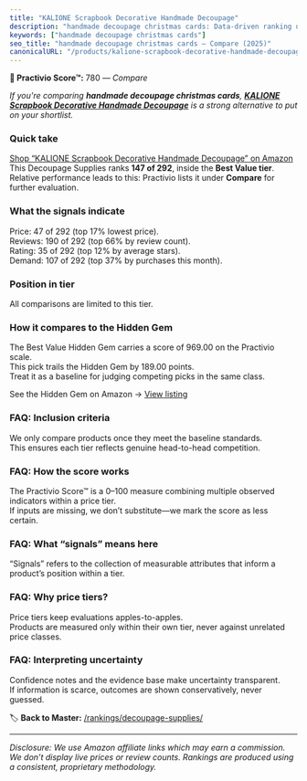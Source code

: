 ```yaml
---
title: "KALIONE Scrapbook Decorative Handmade Decoupage"
description: "handmade decoupage christmas cards: Data-driven ranking using the Practivio Score™. Positioned by quality, value, demand, findability, momentum."
keywords: ["handmade decoupage christmas cards"]
seo_title: "handmade decoupage christmas cards — Compare (2025)"
canonicalURL: "/products/kalione-scrapbook-decorative-handmade-decoupage-B0CDLFK35G/"
---
```


**🛒 Practivio Score™:** 780 — _Compare_


*If you're comparing **handmade decoupage christmas cards**, **[KALIONE Scrapbook Decorative Handmade Decoupage](https://www.amazon.com/dp/B0CDLFK35G?tag=practivio-20)** is a strong alternative to put on your shortlist.*
### Quick take
[Shop “KALIONE Scrapbook Decorative Handmade Decoupage” on Amazon](https://www.amazon.com/dp/B0CDLFK35G?tag=practivio-20)
This Decoupage Supplies ranks **147 of 292**, inside the **Best Value tier**.  
Relative performance leads to this: Practivio lists it under **Compare** for further evaluation.

### What the signals indicate
Price: 47 of 292 (top 17% lowest price).  
Reviews: 190 of 292 (top 66% by review count).  
Rating: 35 of 292 (top 12% by average stars).  
Demand: 107 of 292 (top 37% by purchases this month).

### Position in tier
All comparisons are limited to this tier.

### How it compares to the Hidden Gem
The Best Value Hidden Gem carries a score of 969.00 on the Practivio scale.  
This pick trails the Hidden Gem by 189.00 points.  
Treat it as a baseline for judging competing picks in the same class.  

See the Hidden Gem on Amazon → [View listing](https://www.amazon.com/dp/B001IKES5O?tag=practivio-20)

### FAQ: Inclusion criteria
We only compare products once they meet the baseline standards.  
This ensures each tier reflects genuine head-to-head competition.

### FAQ: How the score works
The Practivio Score™ is a 0–100 measure combining multiple observed indicators within a price tier.  
If inputs are missing, we don’t substitute—we mark the score as less certain.

### FAQ: What “signals” means here
“Signals” refers to the collection of measurable attributes that inform a product’s position within a tier.

### FAQ: Why price tiers?
Price tiers keep evaluations apples-to-apples.  
Products are measured only within their own tier, never against unrelated price classes.

### FAQ: Interpreting uncertainty
Confidence notes and the evidence base make uncertainty transparent.  
If information is scarce, outcomes are shown conservatively, never guessed.

<!-- Missing template for Compare/CompareWithinPriceClass -->


🏷️ **Back to Master:** [/rankings/decoupage-supplies/](/rankings/decoupage-supplies/)

---
_Disclosure: We use Amazon affiliate links which may earn a commission. We don’t display live prices or review counts. Rankings are produced using a consistent, proprietary methodology._
